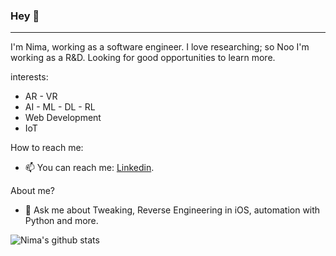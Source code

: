 ### Hey 👋 
----

I'm Nima, working as a software engineer. I love researching; so Noo I'm working as a R&D. Looking for good opportunities to learn more.

interests:

  - AR - VR
  - AI - ML - DL - RL
  - Web Development
  - IoT

How to reach me: 

  - 📫 You can reach me: [Linkedin](https://linkedin.com/in/nimk).

About me?

  - 💬 Ask me about Tweaking, Reverse Engineering in iOS, automation with Python and more.


![Nima's github stats](https://github-readme-stats.vercel.app/api?username=iw4p&show_icons=true&theme=buefy&show_icons=true&count_private=true)
